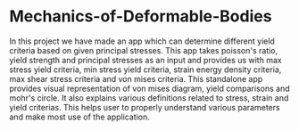 # Mechanics-of-Deformable-Bodies
In this project we have made an app which can determine different yield criteria based on given principal stresses. This app takes poisson's ratio, yield strength and principal stresses as an input and provides us with max stress yield criteria, min stress yield criteria, strain energy density criteria, max shear stress criteria and von mises criteria.
This standalone app provides visual representation of von mises diagram, yield comparisons and mohr's circle. It also explains various definitions related to stress, strain and yield criterias. This helps user to properly understand various parameters and make most use of the application.

